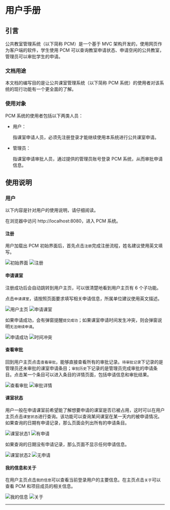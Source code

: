 # 用户手册

## 引言
公共教室管理系统（以下简称 PCM）是一个基于 MVC 架构开发的，使用网页作为客户端的软件，学生使用 PCM 可以查询教室申请状态、申请空闲的公共教室，管理员可以审批学生的申请。
### 文档用途
本文档的编写目的是让公共课室管理系统（以下简称 PCM 系统）的使用者对该系统的现行功能有一个更全面的了解。
### 使用对象
PCM 系统的使用者包括以下两类人员：

- 用户：

    指课室申请人员，必须先注册登录才能继续使用本系统进行公共课室申请。

- 管理员：
    
    指课室申请审批人员，通过提供的管理员账号登录 PCM 系统，从而审批申请信息。

## 使用说明
### 用户
以下内容是针对用户的使用说明，请仔细阅读。

在浏览器中访问 http://localhost:8080，进入 PCM 系统。
#### 注册
用户加载出 PCM 初始界面后，首先点击`注册`完成注册流程，姓名建议使用英文填写。

![初始界面][1] ![注册][2]


#### 申请课室
注册成功后会自动跳转到用户主页，可以很清楚地看到用户主页有 6 个子功能。

点击`申请课室`，请按照页面要求填写相关申请信息，所属单位建议使用英文描述。

![用户主页][3] ![申请课室][4]

如果申请成功，会有弹窗提醒`提交成功`；如果课室申请时间发生冲突，则会弹窗说明`无法继续申请`。

![申请成功][5] ![时间冲突][6]

#### 查看审批
回到用户主页点击`查看审批`，能够直接查看所有的审批记录。`待审批记录`下记录的是管理员还未审批的课室申请条目；`审批历史`下记录的是管理员完成审批的申请条目。点击某一个条目可以进入条目的详情页面，包括申请信息和审批结果。

![查看审批][7] ![审批详情][8]

#### 课室状态
用户一般在申请课室前希望能了解想要申请的课室是否已被占用，这时可以在用户主页点击`课室状态`进行查询。该功能可以查询某间课室在某一天内的被申请情况。
如果查询的日期有申请记录，那么页面会列出所有的申请条目。

![课室状态1][9] ![有申请][10]

如果查询的日期没有申请记录，那么页面不显示任何申请信息。

![课室状态2][11] ![无申请][12]

#### 我的信息和关于
在用户主页点击`我的信息`可以查看当前登录用户的主要信息。在主页点击`关于`可以查看 PCM 和项目成员的相关信息。

![我的信息][13] ![关于][14]

---



[1]: DocumentPics/user-01.jpg
[2]: DocumentPics/user-02.jpg
[3]: DocumentPics/user-03.jpg
[4]: DocumentPics/user-04-0.jpg
[5]: DocumentPics/user-04-1.jpg
[6]: DocumentPics/user-04-2.jpg
[7]: DocumentPics/user-05-0.jpg
[8]: DocumentPics/user-05-1.jpg
[9]: DocumentPics/user-06-0.jpg
[10]: DocumentPics/user-06-1.jpg
[11]: DocumentPics/user-06-2.jpg
[12]: DocumentPics/user-06-3.jpg
[13]: DocumentPics/user-07.jpg
[14]: DocumentPics/user-08.jpg
